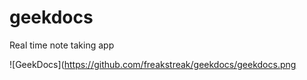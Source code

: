 # geekdocs
Real time note taking app

![GeekDocs](https://github.com/freakstreak/geekdocs/geekdocs.png
